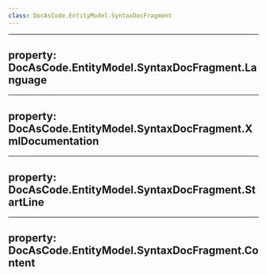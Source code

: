 ```yaml
---
class: DocAsCode.EntityModel.SyntaxDocFragment
---
```


---
property: DocAsCode.EntityModel.SyntaxDocFragment.Language
---

---
property: DocAsCode.EntityModel.SyntaxDocFragment.XmlDocumentation
---

---
property: DocAsCode.EntityModel.SyntaxDocFragment.StartLine
---

---
property: DocAsCode.EntityModel.SyntaxDocFragment.Content
---


